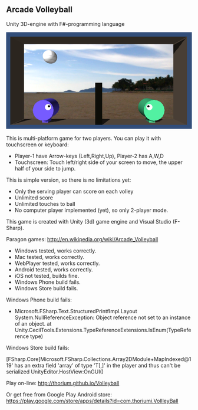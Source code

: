## Arcade Volleyball

Unity 3D-engine with F#-programming language

![](screen.png)

This is multi-platform game for two players.
You can play it with touchscreen or keyboard:
 * Player-1 have Arrow-keys (Left,Right,Up), Player-2 has A,W,D
 * Touchscreen: Touch left/right side of your screen to move, the upper half of your side to jump.

This is simple version, so there is no limitations yet:
 * Only the serving player can score on each volley 
 * Unlimited score
 * Unlimited touches to ball
 * No computer player implemented (yet), so only 2-player mode.
 
This game is created with Unity (3d) game engine and Visual Studio (F-Sharp).

Paragon games: http://en.wikipedia.org/wiki/Arcade_Volleyball

 * Windows tested, works correctly.
 * Mac tested, works correctly.
 * WebPlayer tested, works correctly.
 * Android tested, works correctly.
 * iOS not tested, builds fine.
 * Windows Phone build fails.
 * Windows Store build fails.

Windows Phone build fails:

 + Microsoft.FSharp.Text.StructuredPrintfImpl.Layout
System.NullReferenceException: Object reference not set to an instance of an object.
   at Unity.CecilTools.Extensions.TypeReferenceExtensions.IsEnum(TypeReference type)

Windows Store build fails:

[FSharp.Core]Microsoft.FSharp.Collections.Array2DModule+MapIndexed@119' has an extra field 'array' of type 'T[,]' in the player and thus can't be serialized
UnityEditor.HostView:OnGUI()

Play on-line: http://thorium.github.io/Volleyball

Or get free from Google Play Android store: https://play.google.com/store/apps/details?id=com.thoriumi.VollleyBall
